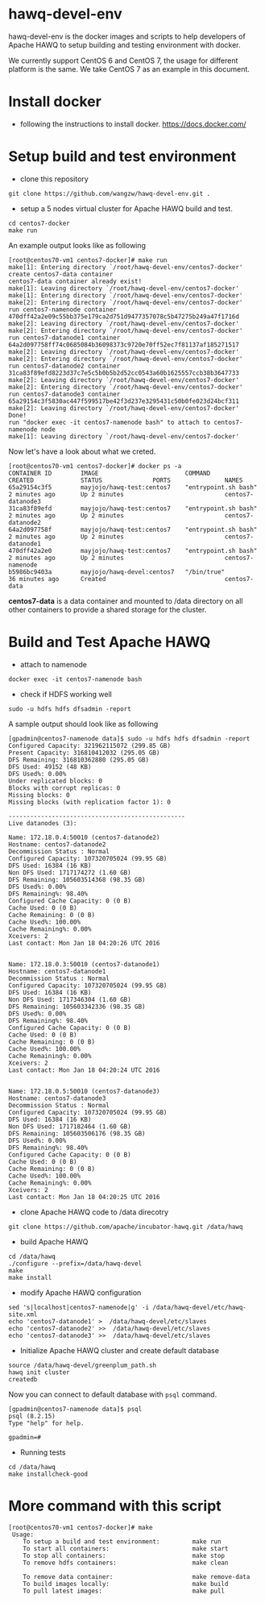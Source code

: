 # hawq-devel-env

hawq-devel-env is the docker images and scripts to help developers of Apache HAWQ to setup building and testing environment with docker.

We currently support CentOS 6 and CentOS 7, the usage for different platform is the same. We take CentOS 7 as an example in this document.

# Install docker
* following the instructions to install docker.
https://docs.docker.com/

# Setup build and test environment
* clone this repository
```
git clone https://github.com/wangzw/hawq-devel-env.git .
```
* setup a 5 nodes virtual cluster for Apache HAWQ build and test.
```
cd centos7-docker
make run
```
An example output looks like as following
```
[root@centos70-vm1 centos7-docker]# make run
make[1]: Entering directory `/root/hawq-devel-env/centos7-docker'
create centos7-data container
centos7-data container already exist!
make[1]: Leaving directory `/root/hawq-devel-env/centos7-docker'
make[1]: Entering directory `/root/hawq-devel-env/centos7-docker'
make[2]: Entering directory `/root/hawq-devel-env/centos7-docker'
run centos7-namenode container
470dff42a2e09c55bb375e179ca2d751d9477357078c5b47275b249a47f1716d
make[2]: Leaving directory `/root/hawq-devel-env/centos7-docker'
make[2]: Entering directory `/root/hawq-devel-env/centos7-docker'
run centos7-datanode1 container
64a2d097758ff74c0685084b36098373c9720e70ff52ec7f81137af185271517
make[2]: Leaving directory `/root/hawq-devel-env/centos7-docker'
make[2]: Entering directory `/root/hawq-devel-env/centos7-docker'
run centos7-datanode2 container
31ca83f89efd8223d37c7e5c5b0b5b2d52cc0543a60b1625557ccb38b3647733
make[2]: Leaving directory `/root/hawq-devel-env/centos7-docker'
make[2]: Entering directory `/root/hawq-devel-env/centos7-docker'
run centos7-datanode3 container
65a29154c3f5830ac447f599517be42f3d237e3295431c50b0fe023d24bcf311
make[2]: Leaving directory `/root/hawq-devel-env/centos7-docker'
Done!
run "docker exec -it centos7-namenode bash" to attach to centos7-namenode node
make[1]: Leaving directory `/root/hawq-devel-env/centos7-docker'
```
Now let's have a look about what we creted.
```
[root@centos70-vm1 centos7-docker]# docker ps -a
CONTAINER ID        IMAGE                        COMMAND                CREATED             STATUS              PORTS               NAMES
65a29154c3f5        mayjojo/hawq-test:centos7    "entrypoint.sh bash"   2 minutes ago       Up 2 minutes                            centos7-datanode3
31ca83f89efd        mayjojo/hawq-test:centos7    "entrypoint.sh bash"   2 minutes ago       Up 2 minutes                            centos7-datanode2
64a2d097758f        mayjojo/hawq-test:centos7    "entrypoint.sh bash"   2 minutes ago       Up 2 minutes                            centos7-datanode1
470dff42a2e0        mayjojo/hawq-test:centos7    "entrypoint.sh bash"   2 minutes ago       Up 2 minutes                            centos7-namenode
b5986bc9403a        mayjojo/hawq-devel:centos7   "/bin/true"            36 minutes ago      Created                                 centos7-data
```
**centos7-data** is a data container and mounted to /data directory on all other containers to provide a shared storage for the cluster. 

# Build and Test Apache HAWQ
* attach to namenode
```
docker exec -it centos7-namenode bash
```
* check if HDFS working well
```
sudo -u hdfs hdfs dfsadmin -report
```
A sample output should look like as following
```
[gpadmin@centos7-namenode data]$ sudo -u hdfs hdfs dfsadmin -report
Configured Capacity: 321962115072 (299.85 GB)
Present Capacity: 316810412032 (295.05 GB)
DFS Remaining: 316810362880 (295.05 GB)
DFS Used: 49152 (48 KB)
DFS Used%: 0.00%
Under replicated blocks: 0
Blocks with corrupt replicas: 0
Missing blocks: 0
Missing blocks (with replication factor 1): 0

-------------------------------------------------
Live datanodes (3):

Name: 172.18.0.4:50010 (centos7-datanode2)
Hostname: centos7-datanode2
Decommission Status : Normal
Configured Capacity: 107320705024 (99.95 GB)
DFS Used: 16384 (16 KB)
Non DFS Used: 1717174272 (1.60 GB)
DFS Remaining: 105603514368 (98.35 GB)
DFS Used%: 0.00%
DFS Remaining%: 98.40%
Configured Cache Capacity: 0 (0 B)
Cache Used: 0 (0 B)
Cache Remaining: 0 (0 B)
Cache Used%: 100.00%
Cache Remaining%: 0.00%
Xceivers: 2
Last contact: Mon Jan 18 04:20:26 UTC 2016


Name: 172.18.0.3:50010 (centos7-datanode1)
Hostname: centos7-datanode1
Decommission Status : Normal
Configured Capacity: 107320705024 (99.95 GB)
DFS Used: 16384 (16 KB)
Non DFS Used: 1717346304 (1.60 GB)
DFS Remaining: 105603342336 (98.35 GB)
DFS Used%: 0.00%
DFS Remaining%: 98.40%
Configured Cache Capacity: 0 (0 B)
Cache Used: 0 (0 B)
Cache Remaining: 0 (0 B)
Cache Used%: 100.00%
Cache Remaining%: 0.00%
Xceivers: 2
Last contact: Mon Jan 18 04:20:24 UTC 2016


Name: 172.18.0.5:50010 (centos7-datanode3)
Hostname: centos7-datanode3
Decommission Status : Normal
Configured Capacity: 107320705024 (99.95 GB)
DFS Used: 16384 (16 KB)
Non DFS Used: 1717182464 (1.60 GB)
DFS Remaining: 105603506176 (98.35 GB)
DFS Used%: 0.00%
DFS Remaining%: 98.40%
Configured Cache Capacity: 0 (0 B)
Cache Used: 0 (0 B)
Cache Remaining: 0 (0 B)
Cache Used%: 100.00%
Cache Remaining%: 0.00%
Xceivers: 2
Last contact: Mon Jan 18 04:20:25 UTC 2016
```

* clone Apache HAWQ code to /data direcotry
```
git clone https://github.com/apache/incubator-hawq.git /data/hawq
```
* build Apache HAWQ
```
cd /data/hawq
./configure --prefix=/data/hawq-devel
make
make install
```
* modify Apache HAWQ configuration
```
sed 's|localhost|centos7-namenode|g' -i /data/hawq-devel/etc/hawq-site.xml
echo 'centos7-datanode1' >  /data/hawq-devel/etc/slaves
echo 'centos7-datanode2' >>  /data/hawq-devel/etc/slaves
echo 'centos7-datanode3' >>  /data/hawq-devel/etc/slaves
```
* Initialize Apache HAWQ cluster and create default database
```
source /data/hawq-devel/greenplum_path.sh
hawq init cluster
createdb
```
Now you can connect to default database with `psql` command.
```
[gpadmin@centos7-namenode data]$ psql
psql (8.2.15)
Type "help" for help.

gpadmin=#
```
* Running tests
```
cd /data/hawq
make installcheck-good
```
# More command with this script
```
[root@centos70-vm1 centos7-docker]# make
 Usage:
    To setup a build and test environment:         make run
    To start all containers:                       make start
    To stop all containers:                        make stop
    To remove hdfs containers:                     make clean

    To remove data container:                      make remove-data
    To build images locally:                       make build
    To pull latest images:                         make pull
```

